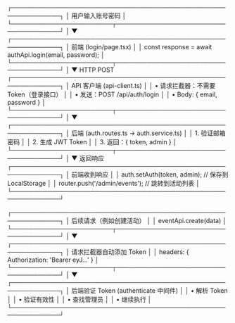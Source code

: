 
  ┌─────────────────────────────────────────────────────────────┐
  │                     用户输入账号密码                          │
  └───────────────────────┬─────────────────────────────────────┘
                          │
                          ▼
  ┌─────────────────────────────────────────────────────────────┐
  │  前端 (login/page.tsx)                                       │
  │  const response = await authApi.login(email, password);     │
  └───────────────────────┬─────────────────────────────────────┘
                          │
                          ▼ HTTP POST
  ┌─────────────────────────────────────────────────────────────┐
  │  API 客户端 (api-client.ts)                                  │
  │  • 请求拦截器：不需要 Token（登录接口）                        │
  │  • 发送：POST /api/auth/login                                │
  │  • Body: { email, password }                                 │
  └───────────────────────┬─────────────────────────────────────┘
                          │
                          ▼
  ┌─────────────────────────────────────────────────────────────┐
  │  后端 (auth.routes.ts → auth.service.ts)                    │
  │  1. 验证邮箱密码                                              │
  │  2. 生成 JWT Token                                           │
  │  3. 返回：{ token, admin }                                   │
  └───────────────────────┬─────────────────────────────────────┘
                          │
                          ▼ 返回响应
  ┌─────────────────────────────────────────────────────────────┐
  │  前端收到响应                                                 │
  │  auth.setAuth(token, admin);  // 保存到 LocalStorage        │
  │  router.push('/admin/events'); // 跳转到活动列表              │
  └─────────────────────────────────────────────────────────────┘

  ┌─────────────────────────────────────────────────────────────┐
  │  后续请求（例如创建活动）                                      │
  │  eventApi.create(data)                                       │
  └───────────────────────┬─────────────────────────────────────┘
                          │
                          ▼
  ┌─────────────────────────────────────────────────────────────┐
  │  请求拦截器自动添加 Token                                      │
  │  headers: { Authorization: 'Bearer eyJ...' }                 │
  └───────────────────────┬─────────────────────────────────────┘
                          │
                          ▼
  ┌─────────────────────────────────────────────────────────────┐
  │  后端验证 Token (authenticate 中间件)                         │
  │  • 解析 Token                                                │
  │  • 验证有效性                                                 │
  │  • 查找管理员                                                 │
  │  • 继续执行                                                   │
  └─────────────────────────────────────────────────────────────┘